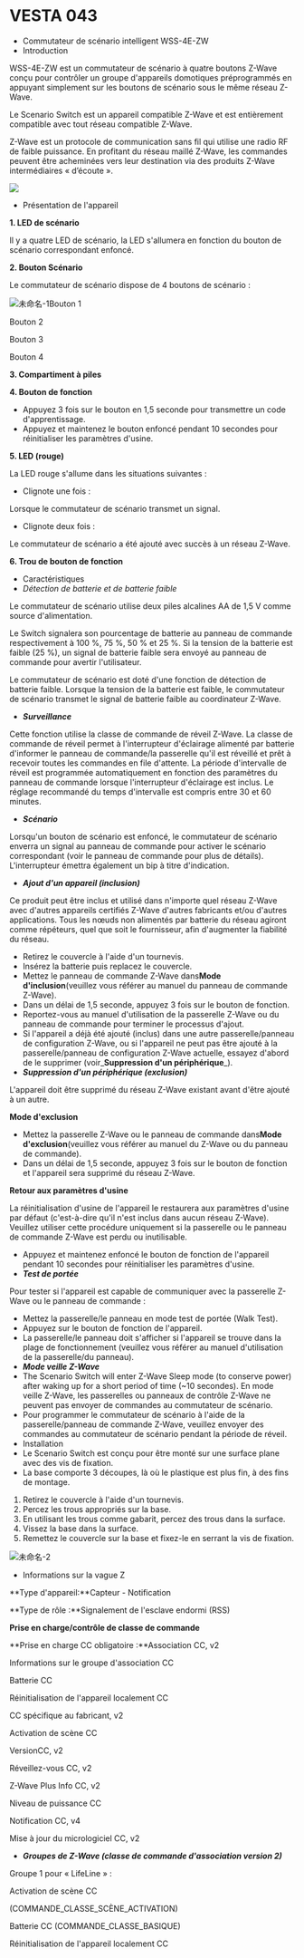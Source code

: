 # VESTA 043

-   Commutateur de scénario intelligent WSS-4E-ZW
-   Introduction

WSS-4E-ZW est un commutateur de scénario à quatre boutons Z-Wave conçu pour contrôler un groupe d'appareils domotiques préprogrammés en appuyant simplement sur les boutons de scénario sous le même réseau Z-Wave.

Le Scenario Switch est un appareil compatible Z-Wave et est entièrement compatible avec tout réseau compatible Z-Wave.

Z-Wave est un protocole de communication sans fil qui utilise une radio RF de faible puissance. En profitant du réseau maillé Z-Wave, les commandes peuvent être acheminées vers leur destination via des produits Z-Wave intermédiaires « d’écoute ».

![](<.gitbook/assets/0 (13).png>)

-   Présentation de l'appareil

**1. LED de scénario**

Il y a quatre LED de scénario, la LED s'allumera en fonction du bouton de scénario correspondant enfoncé.

**2. Bouton Scénario**

Le commutateur de scénario dispose de 4 boutons de scénario :

![未命名-1](<.gitbook/assets/1 (7) (1).jpeg>)Bouton 1

Bouton 2

Bouton 3

Bouton 4

**3. Compartiment à piles**

**4. Bouton de fonction**

-   Appuyez 3 fois sur le bouton en 1,5 seconde pour transmettre un code d'apprentissage.
-   Appuyez et maintenez le bouton enfoncé pendant 10 secondes pour réinitialiser les paramètres d'usine.

**5. LED (rouge)**

La LED rouge s'allume dans les situations suivantes :

-   Clignote une fois :

Lorsque le commutateur de scénario transmet un signal.

-   Clignote deux fois :

Le commutateur de scénario a été ajouté avec succès à un réseau Z-Wave.

**6. Trou de bouton de fonction**

-   Caractéristiques
-   _Détection de batterie et de batterie faible_

Le commutateur de scénario utilise deux piles alcalines AA de 1,5 V comme source d'alimentation.

Le Switch signalera son pourcentage de batterie au panneau de commande respectivement à 100 %, 75 %, 50 % et 25 %. Si la tension de la batterie est faible (25 %), un signal de batterie faible sera envoyé au panneau de commande pour avertir l'utilisateur.

Le commutateur de scénario est doté d'une fonction de détection de batterie faible. Lorsque la tension de la batterie est faible, le commutateur de scénario transmet le signal de batterie faible au coordinateur Z-Wave.

-   _**Surveillance**_

Cette fonction utilise la classe de commande de réveil Z-Wave. La classe de commande de réveil permet à l'interrupteur d'éclairage alimenté par batterie d'informer le panneau de commande/la passerelle qu'il est réveillé et prêt à recevoir toutes les commandes en file d'attente. La période d'intervalle de réveil est programmée automatiquement en fonction des paramètres du panneau de commande lorsque l'interrupteur d'éclairage est inclus. Le réglage recommandé du temps d'intervalle est compris entre 30 et 60 minutes.

-   _**Scénario**_

Lorsqu'un bouton de scénario est enfoncé, le commutateur de scénario enverra un signal au panneau de commande pour activer le scénario correspondant (voir le panneau de commande pour plus de détails). L'interrupteur émettra également un bip à titre d'indication.

-   _**Ajout d'un appareil (inclusion)**_

Ce produit peut être inclus et utilisé dans n'importe quel réseau Z-Wave avec d'autres appareils certifiés Z-Wave d'autres fabricants et/ou d'autres applications. Tous les nœuds non alimentés par batterie du réseau agiront comme répéteurs, quel que soit le fournisseur, afin d'augmenter la fiabilité du réseau.

-   Retirez le couvercle à l'aide d'un tournevis.
-   Insérez la batterie puis replacez le couvercle.
-   Mettez le panneau de commande Z-Wave dans**Mode d'inclusion**(veuillez vous référer au manuel du panneau de commande Z-Wave).
-   Dans un délai de 1,5 seconde, appuyez 3 fois sur le bouton de fonction.
-   Reportez-vous au manuel d'utilisation de la passerelle Z-Wave ou du panneau de commande pour terminer le processus d'ajout.
-   Si l'appareil a déjà été ajouté (inclus) dans une autre passerelle/panneau de configuration Z-Wave, ou si l'appareil ne peut pas être ajouté à la passerelle/panneau de configuration Z-Wave actuelle, essayez d'abord de le supprimer (voir_**Suppression d'un périphérique**_).
-   _**Suppression d'un périphérique (exclusion)**_

L'appareil doit être supprimé du réseau Z-Wave existant avant d'être ajouté à un autre.

**Mode d'exclusion**

-   Mettez la passerelle Z-Wave ou le panneau de commande dans**Mode d'exclusion**(veuillez vous référer au manuel du Z-Wave ou du panneau de commande).
-   Dans un délai de 1,5 seconde, appuyez 3 fois sur le bouton de fonction et l'appareil sera supprimé du réseau Z-Wave.

**Retour aux paramètres d'usine**

La réinitialisation d'usine de l'appareil le restaurera aux paramètres d'usine par défaut (c'est-à-dire qu'il n'est inclus dans aucun réseau Z-Wave). Veuillez utiliser cette procédure uniquement si la passerelle ou le panneau de commande Z-Wave est perdu ou inutilisable.

-   Appuyez et maintenez enfoncé le bouton de fonction de l'appareil pendant 10 secondes pour réinitialiser les paramètres d'usine.
-   _**Test de portée**_

Pour tester si l'appareil est capable de communiquer avec la passerelle Z-Wave ou le panneau de commande :

-   Mettez la passerelle/le panneau en mode test de portée (Walk Test).
-   Appuyez sur le bouton de fonction de l'appareil.
-   La passerelle/le panneau doit s'afficher si l'appareil se trouve dans la plage de fonctionnement (veuillez vous référer au manuel d'utilisation de la passerelle/du panneau).
-   _**Mode veille Z-Wave**_
-   The Scenario Switch will enter Z-Wave Sleep mode (to conserve power) after waking up for a short period of time (~10 secondes). En mode veille Z-Wave, les passerelles ou panneaux de contrôle Z-Wave ne peuvent pas envoyer de commandes au commutateur de scénario.
-   Pour programmer le commutateur de scénario à l'aide de la passerelle/panneau de commande Z-Wave, veuillez envoyer des commandes au commutateur de scénario pendant la période de réveil.
-   Installation
-   Le Scenario Switch est conçu pour être monté sur une surface plane avec des vis de fixation.
-   La base comporte 3 découpes, là où le plastique est plus fin, à des fins de montage.

1.  Retirez le couvercle à l'aide d'un tournevis.
2.  Percez les trous appropriés sur la base.
3.  En utilisant les trous comme gabarit, percez des trous dans la surface.
4.  Vissez la base dans la surface.
5.  Remettez le couvercle sur la base et fixez-le en serrant la vis de fixation.

![未命名-2](<.gitbook/assets/2 (2) (1).jpeg>)

-   Informations sur la vague Z

**Type d'appareil:**Capteur - Notification

**Type de rôle :**Signalement de l'esclave endormi (RSS)

**Prise en charge/contrôle de classe de commande**

**Prise en charge CC obligatoire :**Association CC, v2

Informations sur le groupe d'association CC

Batterie CC

Réinitialisation de l'appareil localement CC

CC spécifique au fabricant, v2

Activation de scène CC

VersionCC, v2

Réveillez-vous CC, v2

Z-Wave Plus Info CC, v2

Niveau de puissance CC

Notification CC, v4

Mise à jour du micrologiciel CC, v2

-   _**Groupes de Z-Wave (classe de commande d'association version 2)**_

Groupe 1 pour « LifeLine » :

Activation de scène CC

(COMMANDE_CLASSE_SCÈNE_ACTIVATION)

Batterie CC (COMMANDE_CLASSE_BASIQUE)

Réinitialisation de l'appareil localement CC
